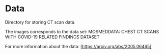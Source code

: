 # Data

Directory for storing CT scan data.

The images corresponds to the data set: MOSMEDDATA: CHEST CT SCANS WITH COVID-19 RELATED FINDINGS DATASET

For more information about the data: [https://arxiv.org/abs/2005.06465]
